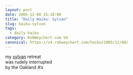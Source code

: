 ```yaml
---
layout: post
date: 2005-12-08 15:10:00
title: "Daily Haiku: Sylvan"
slug: haiku-sylvan
tags:
  - daily haiku
category: RobWeychert.com V4
canonical: https://v4.robweychert.com/haiku/2005/12/08/
---
```


my [sylvan](http://dictionary.reference.com/wordoftheday/archive/2005/12/08.html) retreat  
was rudely interrupted  
by the Oakland A’s